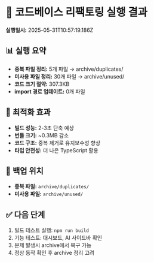 # 🚀 코드베이스 리팩토링 실행 결과

**실행일시:** 2025-05-31T10:57:19.186Z

## 📊 실행 요약

- **중복 파일 정리:** 5개 파일 → archive/duplicates/
- **미사용 파일 정리:** 30개 파일 → archive/unused/
- **코드 크기 절약:** 307.3KB
- **import 경로 업데이트:** 0개 파일

## 🎯 최적화 효과

- **빌드 성능:** 2-3초 단축 예상
- **번들 크기:** ~0.3MB 감소
- **코드 구조:** 중복 제거로 유지보수성 향상
- **타입 안전성:** 더 나은 TypeScript 활용

## 📁 백업 위치

- **중복 파일:** `archive/duplicates/`
- **미사용 파일:** `archive/unused/`

## ✅ 다음 단계

1. 빌드 테스트 실행: `npm run build`
2. 기능 테스트: 대시보드, AI 사이드바 확인
3. 문제 발생시 archive에서 복구 가능
4. 정상 동작 확인 후 archive 정리 고려

